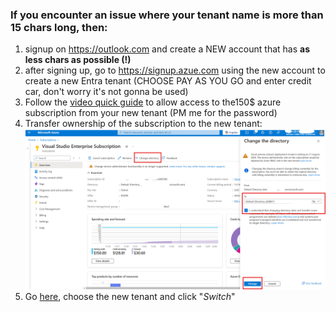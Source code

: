 ### If you encounter an issue where your tenant name is more than 15 chars long, then:
1. signup on https://outlook.com and create a NEW account that has **as less chars as possible (!)**
1. after signing up, go to https://signup.azue.com using the new account to create a new Entra tenant (CHOOSE PAY AS YOU GO and enter credit car, don't worry it's not gonna be used)
1. Follow the [video quick guide](openNewTenant.zip) to allow access to the150$ azure subscription from your new tenant (PM me for the password)
1. Transfer ownership of the subscription to the new tenant:
    ![pic](transferOwnership-afterFollowingTheVideo.png)
1. Go [here](https://portal.azure.com/?feature.msaljs=true#view/Microsoft_AAD_IAM/DirectorySwitchBlade/subtitle/), choose the new tenant and click "*Switch*"